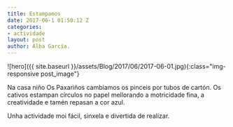 ```yaml
---
title: Estampamos
date: 2017-06-1 01:50:12 Z
categories:
- actividade
layout: post
author: Alba García.
---
```


![hero]({{ site.baseurl }}/assets/Blog/2017/06/2017-06-01.jpg){:class="img-responsive post_image"}
<br>

Na casa niño Os Paxariños cambiamos os pinceis por tubos de cartón.
Os cativos estampan círculos no papel mellorando a motricidade fina, a creatividade e tamén repasan a cor azul.

Unha actividade moi fácil, sinxela e divertida de realizar.